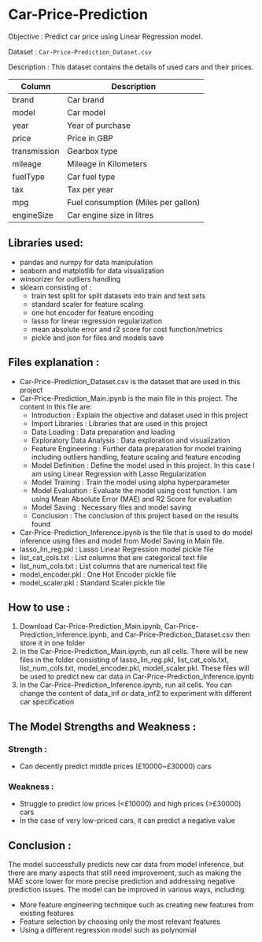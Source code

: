 # Car-Price-Prediction

Objective   : Predict car price using Linear Regression model.

Dataset : `Car-Price-Prediction_Dataset.csv`

Description : This dataset contains the details of used cars and their prices.

| Column | Description |
| --- | --- |
| brand | Car brand |
| model | Car model |
| year | Year of purchase |
| price | Price in GBP |
| transmission | Gearbox type |
| mileage | Mileage in Kilometers |
| fuelType | Car fuel type |
| tax | Tax per year |
| mpg | Fuel consumption (Miles per gallon) |
| engineSize | Car engine size in litres |

## Libraries used:

- pandas and numpy for data manipulation 
- seaborn and matplotlib for data visualization
- winsorizer for outliers handling
- sklearn consisting of :
  - train test split for split datasets into train and test sets
  - standard scaler for feature scaling
  - one hot encoder for feature encoding
  - lasso for linear regression regularization
  - mean absolute error and r2 score for cost function/metrics
  - pickle and json for files and models save

## Files explanation :

- Car-Price-Prediction_Dataset.csv is the dataset that are used in this project 
- Car-Price-Prediction_Main.ipynb is the main file in this project. The content in this file are:
  - Introduction : Explain the objective and dataset used in this project
  - Import Libraries : Libraries that are used in this project
  - Data Loading : Data preparation and loading
  - Exploratory Data Analysis : Data exploration and visualization
  - Feature Engineering : Further data preparation for model training including outliers handling, feature scaling and feature encoding
  - Model Definition : Define the model used in this project. In this case I am using Linear Regression with Lasso Regularization
  - Model Training : Train the model using alpha hyperparameter
  - Model Evaluation : Evaluate the model using cost function. I am using Mean Absolute Error (MAE) and R2 Score for evaluation
  - Model Saving : Necessary files and model saving
  - Conclusion : The conclusion of this project based on the results found
- Car-Price-Prediction_Inference.ipynb is the file that is used to do model inference using files and model from Model Saving in Main file.
- lasso_lin_reg.pkl : Lasso Linear Regression model pickle file
- list_cat_cols.txt : List columns that are categorical text file
- list_num_cols.txt : List columns that are numerical text file
- model_encoder.pkl : One Hot Encoder pickle file
- model_scaler.pkl  : Standard Scaler pickle file

## How to use :
1. Download Car-Price-Prediction_Main.ipynb, Car-Price-Prediction_Inference.ipynb, and Car-Price-Prediction_Dataset.csv then store it in one folder
2. In the Car-Price-Prediction_Main.ipynb, run all cells. There will be new files in the folder consisting of lasso_lin_reg.pkl, list_cat_cols.txt,
   list_num_cols.txt, model_encoder.pkl, model_scaler.pkl. These files will be used to predict new car data in Car-Price-Prediction_Inference.ipynb
3. In the Car-Price-Prediction_Inference.ipynb, run all cells. You can change the content of data_inf or data_inf2 to experiment with different
    car specification

## The Model Strengths and Weakness :

### Strength : 
- Can decently predict middle prices (£10000~£30000) cars 

### Weakness :
- Struggle to predict low prices (<£10000) and high prices (>£30000) cars
- In the case of very low-priced cars, it can predict a negative value
 
## Conclusion :
The model successfully predicts new car data from model inference, but there are many aspects that still need improvement, such as making the MAE score lower for more precise prediction and addressing negative prediction issues. The model can be improved in various ways, including:
- More feature engineering technique such as creating new features from existing features
- Feature selection by choosing only the most relevant features 
- Using a different regression model such as polynomial


